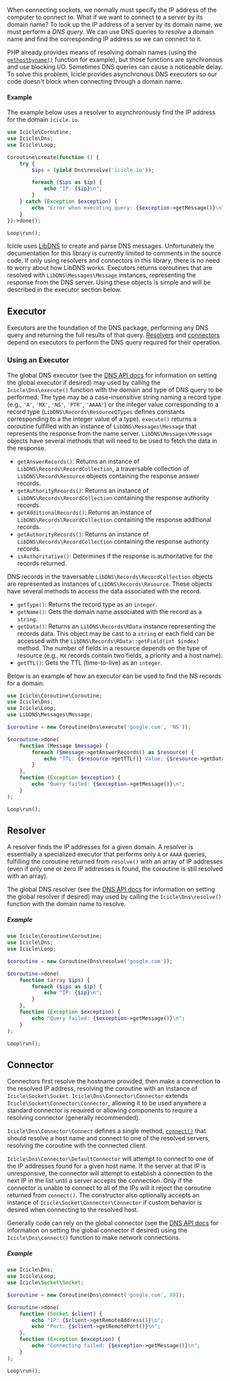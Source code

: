 When connecting sockets, we normally must specify the IP address of the computer to connect to. What if we want to connect to a server by its domain name? To look up the IP address of a server by its domain name, we must perform a *DNS query*. We can use DNS queries to *resolve* a domain name and find the corresponding IP address so we can connect to it.

PHP already provides means of resolving domain names (using the [`gethostbyname()`](http://php.net/gethostbyname) function for example), but those functions are synchronous and use blocking I/O. Sometimes DNS queries can cause a noticeable delay. To solve this problem, Icicle provides asynchronous DNS executors so our code doesn't block when connecting through a domain name.


#### Example

The example below uses a resolver to asynchronously find the IP address for the domain `icicle.io`.

```php
use Icicle\Coroutine;
use Icicle\Dns;
use Icicle\Loop;

Coroutine\create(function () {
    try {
        $ips = (yield Dns\resolve('icicle.io'));

        foreach ($ips as $ip) {
            echo "IP: {$ip}\n";
        }
    } catch (Exception $exception) {
        echo "Error when executing query: {$exception->getMessage()}\n";
    }
})->done();

Loop\run();
```

Icicle uses [LibDNS](//github.com/DaveRandom/LibDNS) to create and parse DNS messages. Unfortunately the documentation for this library is currently limited to comments in the source code. If only using resolvers and connectors in this library, there is no need to worry about how LibDNS works. Executors returns coroutines that are resolved with `LibDNS\Messages\Message` instances, representing the response from the DNS server. Using these objects is simple and will be described in the executor section below.


## Executor

Executors are the foundation of the DNS package, performing any DNS query and returning the full results of that query. [Resolvers](#resolver) and [connectors](#connector) depend on executors to perform the DNS query required for their operation.

### Using an Executor

The global DNS executor (see the [DNS API docs](api/dns.md#executor) for information on setting the global executor if desired) may used by calling the `Icicle\Dns\execute()` function with the domain and type of DNS query to be performed. The type may be a case-insensitive string naming a record type (e.g., `'A'`, `'MX'`, `'NS'`, `'PTR'`, `'AAAA'`) or the integer value corresponding to a record type (`LibDNS\Records\ResourceQTypes` defines constants corresponding to a the integer value of a type). `execute()` returns a coroutine fulfilled with an instance of `LibDNS\Messages\Message` that represents the response from the name server. `LibDNS\Messages\Message` objects have several methods that will need to be used to fetch the data in the response.

- `getAnswerRecords()`: Returns an instance of `LibDNS\Records\RecordCollection`, a traversable collection of `LibDNS\Record\Resource` objects containing the response answer records.
- `getAuthorityRecords()`: Returns an instance of `LibDNS\Records\RecordCollection` containing the response authority records.
- `getAdditionalRecords()`: Returns an instance of `LibDNS\Records\RecordCollection` containing the response additional records.
- `getAuthorityRecords()`: Returns an instance of `LibDNS\Records\RecordCollection` containing the response authority records.
- `isAuthoritative()`: Determines if the response is authoritative for the records returned.

DNS records in the traversable `LibDNS\Records\RecordCollection` objects are represented as instances of `LibDNS\Records\Resource`. These objects have several methods to access the data associated with the record.

- `getType()`: Returns the record type as an `integer`.
- `getName()`: Gets the domain name associated with the record as a `string`.
- `getData()`: Returns an `LibDNS\Records\RData` instance representing the records data. This object may be cast to a `string` or each field can be accessed with the `LibDNS\Records\RData::getField(int $index)` method. The number of fields in a resource depends on the type of resource (e.g., `MX` records contain two fields, a priority and a host name).
- `getTTL()`: Gets the TTL (time-to-live) as an `integer`.

Below is an example of how an executor can be used to find the NS records for a domain.

```php
use Icicle\Coroutine\Coroutine;
use Icicle\Dns;
use Icicle\Loop;
use LibDNS\Messages\Message;

$coroutine = new Coroutine(Dns\execute('google.com', 'NS'));

$coroutine->done(
    function (Message $message) {
        foreach ($message->getAnswerRecords() as $resource) {
            echo "TTL: {$resource->getTTL()} Value: {$resource->getData()}\n";
        }
    },
    function (Exception $exception) {
        echo "Query failed: {$exception->getMessage()}\n";
    }
);

Loop\run();
```

## Resolver

A resolver finds the IP addresses for a given domain. A resolver is essentially a specialized executor that performs only `A` or `AAAA` queries, fulfilling the coroutine returned from `resolve()` with an array of IP addresses (even if only one or zero IP addresses is found, the coroutine is still resolved with an array).

The global DNS resolver (see the [DNS API docs](api/dns.md#resolver) for information on setting the global resolver if desired) may used by calling the `Icicle\Dns\resolve()` function with the domain name to resolve.

##### Example

```php
use Icicle\Coroutine\Coroutine;
use Icicle\Dns;
use Icicle\Loop;

$coroutine = new Coroutine(Dns\resolve('google.com'));

$coroutine->done(
    function (array $ips) {
        foreach ($ips as $ip) {
            echo "IP: {$ip}\n";
        }
    },
    function (Exception $exception) {
        echo "Query failed: {$exception->getMessage()}\n";
    }
);

Loop\run();
```


## Connector

Connectors first resolve the hostname provided, then make a connection to the resolved IP address, resolving the coroutine with an instance of `Icicle\Socket\Socket`. `Icicle\Dns\Connector\Connector` extends `Icicle\Socket\Connector\Connector`, allowing it to be used anywhere a standard connector is required or allowing components to require a resolving connector (generally recommended).

`Icicle\Dns\Connector\Connect` defines a single method, [`connect()`](../api/dns.md#connect) that should resolve a host name and connect to one of the resolved servers, resolving the coroutine with the connected client.

`Icicle\Dns\Connector\DefaultConnector` will attempt to connect to one of the IP addresses found for a given host name. If the server at that IP is unresponsive, the connector will attempt to establish a connection to the next IP in the list until a server accepts the connection. Only if the connector is unable to connect to all of the IPs will it reject the coroutine returned from `connect()`. The constructor also optionally accepts an instance of `Icicle\Socket\Connector\Connector` if custom behavior is desired when connecting to the resolved host.

Generally code can rely on the global connector (see the [DNS API docs](api/dns.md#resolver) for information on setting the global connector if desired) using the `Icicle\Dns\connect()` function to make network connections.

##### Example

```php
use Icicle\Dns;
use Icicle\Loop;
use Icicle\Socket\Socket;

$coroutine = new Coroutine(Dns\connect('google.com', 80));

$coroutine->done(
    function (Socket $client) {
        echo "IP: {$client->getRemoteAddress()}\n";
        echo "Port: {$client->getRemotePort()}\n";
    },
    function (Exception $exception) {
        echo "Connecting failed: {$exception->getMessage()}\n";
    }
);

Loop\run();
```
